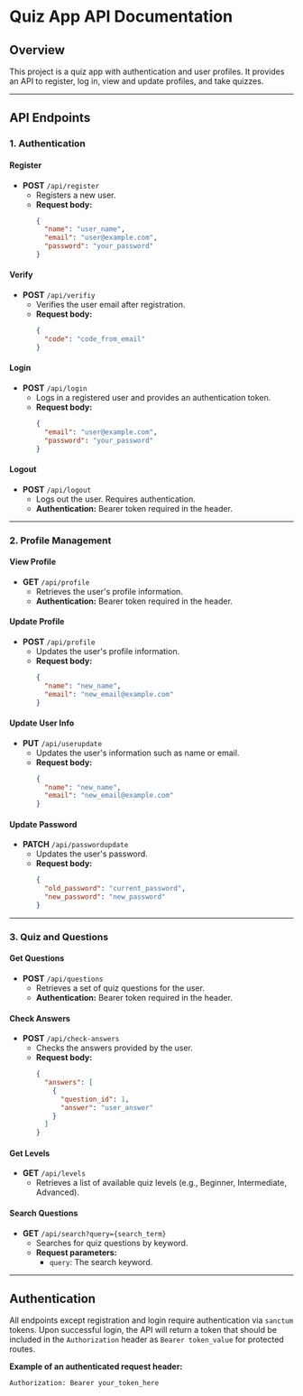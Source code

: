 # Quiz App API Documentation

## Overview

This project is a quiz app with authentication and user profiles. It provides an API to register, log in, view and update profiles, and take quizzes.

---

## API Endpoints

### 1. Authentication

#### Register
- **POST** `/api/register`
  - Registers a new user.
  - **Request body:**
    ```json
    {
      "name": "user_name",
      "email": "user@example.com",
      "password": "your_password"
    }
    ```

#### Verify
- **POST** `/api/verifiy`
  - Verifies the user email after registration.
  - **Request body:**
    ```json
    {
      "code": "code_from_email"
    }
    ```

#### Login
- **POST** `/api/login`
  - Logs in a registered user and provides an authentication token.
  - **Request body:**
    ```json
    {
      "email": "user@example.com",
      "password": "your_password"
    }
    ```

#### Logout
- **POST** `/api/logout`
  - Logs out the user. Requires authentication.
  - **Authentication:** Bearer token required in the header.

---

### 2. Profile Management

#### View Profile
- **GET** `/api/profile`
  - Retrieves the user's profile information.
  - **Authentication:** Bearer token required in the header.

#### Update Profile
- **POST** `/api/profile`
  - Updates the user's profile information.
  - **Request body:**
    ```json
    {
      "name": "new_name",
      "email": "new_email@example.com"
    }
    ```

#### Update User Info
- **PUT** `/api/userupdate`
  - Updates the user's information such as name or email.
  - **Request body:**
    ```json
    {
      "name": "new_name",
      "email": "new_email@example.com"
    }
    ```

#### Update Password
- **PATCH** `/api/passwordupdate`
  - Updates the user's password.
  - **Request body:**
    ```json
    {
      "old_password": "current_password",
      "new_password": "new_password"
    }
    ```

---

### 3. Quiz and Questions

#### Get Questions
- **POST** `/api/questions`
  - Retrieves a set of quiz questions for the user.
  - **Authentication:** Bearer token required in the header.

#### Check Answers
- **POST** `/api/check-answers`
  - Checks the answers provided by the user.
  - **Request body:**
    ```json
    {
      "answers": [
        {
          "question_id": 1,
          "answer": "user_answer"
        }
      ]
    }
    ```

#### Get Levels
- **GET** `/api/levels`
  - Retrieves a list of available quiz levels (e.g., Beginner, Intermediate, Advanced).

#### Search Questions
- **GET** `/api/search?query={search_term}`
  - Searches for quiz questions by keyword.
  - **Request parameters:**
    - `query`: The search keyword.

---

## Authentication

All endpoints except registration and login require authentication via `sanctum` tokens. Upon successful login, the API will return a token that should be included in the `Authorization` header as `Bearer token_value` for protected routes.

**Example of an authenticated request header:**
```plaintext
Authorization: Bearer your_token_here
```

